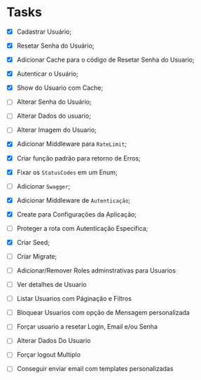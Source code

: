 # Tasks

- [x] Cadastrar Usuário;
- [x] Resetar Senha do Usuário;
- [x] Adicionar Cache para o código de Resetar Senha do Usuario;
- [x] Autenticar o Usuário;
- [x] Show do Usuario com Cache;
- [ ] Alterar Senha do Usuário;
- [ ] Alterar Dados do usuario;
- [ ] Alterar Imagem do Usuario;

- [x] Adicionar Middleware para `RateLimit`;
- [x] Criar função padrão para retorno de Erros;
- [x] Fixar os `StatusCodes` em um Enum;
- [ ] Adicionar `Swagger`;
- [x] Adicionar Middleware de `Autenticação`;

- [x] Create para Configurações da Aplicação;
- [ ] Proteger a rota com Autenticação Especifica;
- [x] Criar Seed;
- [ ] Criar Migrate;

- [ ] Adicionar/Remover Roles adminstrativas para Usuarios
- [ ] Ver detalhes de Usuario
- [ ] Listar Usuarios com Páginação e Filtros
- [ ] Bloquear Usuarios com opção de Mensagem personalizada
- [ ] Forçar usuario a resetar Login, Email e/ou Senha
- [ ] Alterar Dados Do Usuario
- [ ] Forçar logout Multiplo
- [ ] Conseguir enviar email com templates personalizadas
